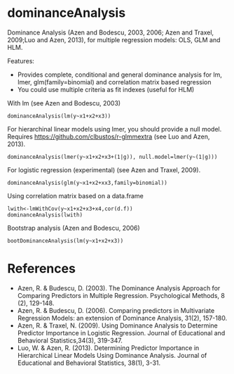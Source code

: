 dominanceAnalysis
=================

Dominance Analysis (Azen and Bodescu, 2003, 2006; Azen and Traxel, 2009;Luo and Azen, 2013), for multiple regression models: OLS, GLM and HLM.

Features:
- Provides complete, conditional and general dominance analysis for lm, lmer, glm(family=binomial) and correlation matrix based regression
- You could use multiple criteria as fit indexes (useful for HLM)

With lm (see Azen and Bodescu, 2003) 

    dominanceAnalysis(lm(y~x1+x2+x3))
    
For hierarchinal linear models using lmer, you should provide a null model. Requires https://github.com/clbustos/r-glmmextra (see Luo and Azen, 2013).

    dominanceAnalysis(lmer(y~x1+x2+x3+(1|g)), null.model=lmer(y~(1|g)))

For logistic regression (experimental) (see Azen and Traxel, 2009).
    
    dominanceAnalysis(glm(y~x1+x2+xx3,family=binomial))
    

Using correlation matrix based on a data.frame

    lwith<-lmWithCov(y~x1+x2+x3+x4,cor(d.f))
    dominanceAnalysis(lwith)

Bootstrap analysis (Azen and Bodescu, 2006)

    bootDominanceAnalysis(lm(y~x1+x2+x3))

References
==========
- Azen, R. & Budescu, D. (2003). The Dominance Analysis Approach for Comparing Predictors in Multiple Regression. Psychological Methods, 8 (2), 129-148.
- Azen, R. & Budescu, D. (2006). Comparing predictors in Multivariate Regression Models: an extension of Dominance Analysis, 31(2), 157-180.
- Azen, R. & Traxel, N. (2009). Using Dominance Analysis to Determine Predictor Importance in Logistic Regression. Journal of Educational and Behavioral Statistics,34(3), 319-347.
- Luo, W. & Azen, R. (2013). Determining Predictor Importance in Hierarchical Linear Models Using Dominance Analysis. Journal of Educational and Behavioral Statistics, 38(1), 3-31.

